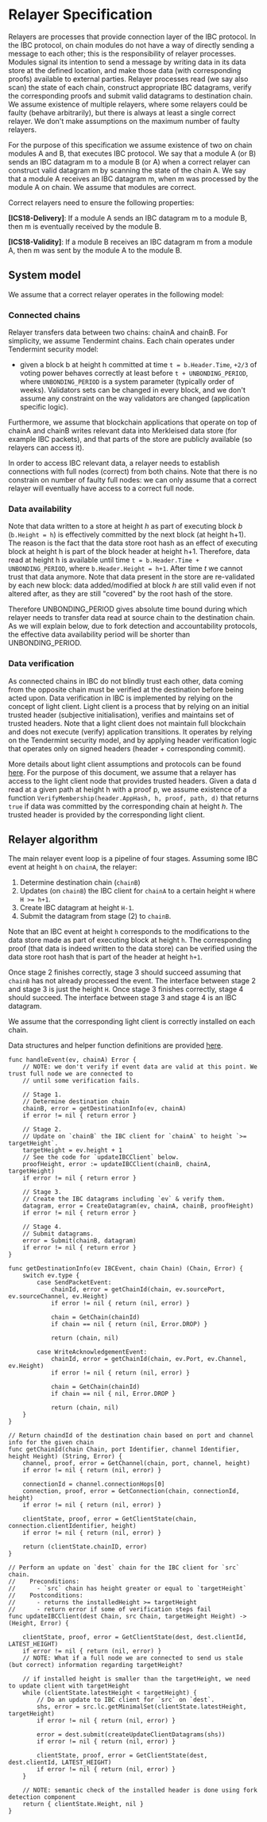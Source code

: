 # Relayer Specification

Relayers are processes that provide connection layer of the IBC protocol. In the IBC protocol, on chain
modules do not have a way of directly sending a message to each other; this is the responsibility of relayer
processes. Modules signal its intention to send a message by writing data in its data store at the
defined location, and make those data (with corresponding proofs) available to external parties.
Relayer processes read (we say also scan) the state of each chain, construct appropriate IBC datagrams,
verify the corresponding proofs and submit valid datagrams to destination chain.   
We assume existence of multiple relayers, where some relayers could be faulty (behave arbitrarily),
but there is always at least a single correct relayer. We don't make assumptions on the maximum number of 
faulty relayers.

For the purpose of this specification we assume existence of two on chain modules A and B, that executes
IBC protocol. We say that a module A (or B) sends an IBC datagram m to a module B (or A) when a correct
relayer can construct valid datagram m by scanning the state of the chain A. We say that a module A receives
an IBC datagram m, when m was processed by the module A on chain. We assume that modules
are correct.    

Correct relayers need to ensure the following properties:

**[ICS18-Delivery]**: If a module A sends an IBC datagram m to a module B, then m is
eventually received by the module B.

**[ICS18-Validity]**: If a module B receives an IBC datagram m from a module A, 
then m was sent by the module A to the module B.

## System model

We assume that a correct relayer operates in the following model:

### Connected chains

Relayer transfers data between two chains: chainA and chainB. For simplicity, we assume Tendermint chains. 
Each chain operates under Tendermint security model:
- given a block b at height h committed at time `t = b.Header.Time`, `+2/3` of voting power behaves correctly
at least before `t + UNBONDING_PERIOD`, where `UNBONDING_PERIOD` is a system parameter (typically order of weeks).
Validators sets can be changed in every block, and we don't assume any constraint on the way validators are changed
(application specific logic).  

Furthermore, we assume that blockchain applications that operate on top of chainA and chainB writes
relevant data into Merkleised data store (for example IBC packets), and that parts of the store are publicly
available (so relayers can access it). 

In order to access IBC relevant data, a relayer needs to establish connections with full nodes (correct) from 
both chains. Note that there is no constrain on number of faulty full nodes: we can only assume that a correct relayer
will eventually have access to a correct full node. 

### Data availability

Note that data written to a store at height *h* as part of executing block *b* (`b.Height = h`) is effectively committed by 
the next block (at height h+1). The reason is the fact that the data store root hash as an effect of executing block at 
height h is part of the block header at height h+1. Therefore, data read at height h is available until time 
`t = b.Header.Time + UNBONDING_PERIOD`, where `b.Header.Height = h+1`. After time *t* we cannot trust that data anymore.
Note that data present in the store are re-validated by each new block: data added/modified at block *h* are still 
valid even if not altered after, as they are still "covered" by the root hash of the store. 

Therefore UNBONDING_PERIOD gives absolute time bound during which relayer needs to transfer data read at source chain
to the destination chain. As we will explain below, due to fork detection and accountability protocols, the effective 
data availability period will be shorter than UNBONDING_PERIOD. 

### Data verification

As connected chains in IBC do not blindly trust each other, data coming from the opposite chain must be verified at
the destination before being acted upon. Data verification in IBC is implemented by relying on the concept of light client.
Light client is a process that by relying on an initial trusted header (subjective initialisation), verifies and maintains 
set of trusted headers. Note that a light client does not maintain full blockchain and does not execute (verify) application
transitions. It operates by relying on the Tendermint security model, and by applying header verification logic that operates
only on signed headers (header + corresponding commit). 

More details about light client assumptions and protocols can be found 
[here](https://github.com/tendermint/spec/tree/master/rust-spec/lightclient). For the purpose of this document, we assume
that a relayer has access to the light client node that provides trusted headers.
Given a data d read at a given path at height h with a proof p, we assume existence of a function 
`VerifyMembership(header.AppHash, h, proof, path, d)` that returns `true` if data was committed by the corresponding
chain at height *h*. The trusted header is provided by the corresponding light client. 
  
## Relayer algorithm

The main relayer event loop is a pipeline of four stages. Assuming some IBC event at height `h` on `chainA`, 
the relayer:

1. Determine destination chain (`chainB`)
2. Updates (on `chainB`) the IBC client for `chainA` to a certain height `H` where `H >= h+1`.
3. Create IBC datagram at height `H-1`.
4. Submit the datagram from stage (2) to `chainB`.

Note that an IBC event at height `h` corresponds to the modifications to the data store made as part of executing
block at height `h`. The corresponding proof (that data is indeed written to the data store) can be verified using
the data store root hash that is part of the header at height `h+1`.

Once stage 2 finishes correctly, stage 3 should succeed assuming that `chainB` has not already processed the event. The 
interface between stage 2 and stage 3 is just the height `H`. Once stage 3 finishes correctly, stage 4 should 
succeed. The interface between stage 3 and stage 4 is an IBC datagram.

We assume that the corresponding light client is correctly installed on each chain.

Data structures and helper function definitions are provided 
[here](https://github.com/informalsystems/ibc-rs/blob/master/docs/spec/relayer/Definitions.md). 

```golang
func handleEvent(ev, chainA) Error {
    // NOTE: we don't verify if event data are valid at this point. We trust full node we are connected to
    // until some verification fails. 
    
    // Stage 1.
    // Determine destination chain
    chainB, error = getDestinationInfo(ev, chainA) 
    if error != nil { return error }  

    // Stage 2.
    // Update on `chainB` the IBC client for `chainA` to height `>= targetHeight`.
    targetHeight = ev.height + 1
    // See the code for `updateIBCClient` below.
    proofHeight, error := updateIBCClient(chainB, chainA, targetHeight)
    if error != nil { return error }

    // Stage 3.
    // Create the IBC datagrams including `ev` & verify them.
    datagram, error = CreateDatagram(ev, chainA, chainB, proofHeight)
    if error != nil { return error }
    
    // Stage 4.
    // Submit datagrams.
    error = Submit(chainB, datagram)
    if error != nil { return error }      
}

func getDestinationInfo(ev IBCEvent, chain Chain) (Chain, Error) {
    switch ev.type {
        case SendPacketEvent: 
            chainId, error = getChainId(chain, ev.sourcePort, ev.sourceChannel, ev.Height)
            if error != nil { return (nil, error) }      
                        
            chain = GetChain(chainId)
            if chain == nil { return (nil, Error.DROP) }
                        
            return (chain, nil)   
        
        case WriteAcknowledgementEvent:
            chainId, error = getChainId(chain, ev.Port, ev.Channel, ev.Height)
            if error != nil { return (nil, error) }      
            
            chain = GetChain(chainId)
            if chain == nil { nil, Error.DROP }
            
            return (chain, nil)   
    }
}

// Return chaindId of the destination chain based on port and channel info for the given chain
func getChainId(chain Chain, port Identifier, channel Identifier, height Height) (String, Error) {
    channel, proof, error = GetChannel(chain, port, channel, height)
    if error != nil { return (nil, error) }
                                
    connectionId = channel.connectionHops[0]
    connection, proof, error = GetConnection(chain, connectionId, height) 
    if error != nil { return (nil, error) }
                                
    clientState, proof, error = GetClientState(chain, connection.clientIdentifier, height) 
    if error != nil { return (nil, error) }
    
    return (clientState.chainID, error) 
}

// Perform an update on `dest` chain for the IBC client for `src` chain.
//    Preconditions:
//      - `src` chain has height greater or equal to `targetHeight`
//    Postconditions:
//      - returns the installedHeight >= targetHeight
//      - return error if some of verification steps fail
func updateIBCClient(dest Chain, src Chain, targetHeight Height) -> (Height, Error) {
    
    clientState, proof, error = GetClientState(dest, dest.clientId, LATEST_HEIGHT)
    if error != nil { return (nil, error) } 
    // NOTE: What if a full node we are connected to send us stale (but correct) information regarding targetHeight?
    
    // if installed height is smaller than the targetHeight, we need to update client with targetHeight
    while (clientState.latestHeight < targetHeight) {
        // Do an update to IBC client for `src` on `dest`.
        shs, error = src.lc.getMinimalSet(clientState.latestHeight, targetHeight)
        if error != nil { return (nil, error) }    
    
        error = dest.submit(createUpdateClientDatagrams(shs))
        if error != nil { return (nil, error) } 
        
        clientState, proof, error = GetClientState(dest, dest.clientId, LATEST_HEIGHT)
        if error != nil { return (nil, error) }    
    }
    
    // NOTE: semantic check of the installed header is done using fork detection component
    return { clientState.Height, nil }        
}
```

  
     


 

